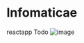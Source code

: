 # Infomaticae
reactapp
Todo
![image](https://github.com/basudebS21/Infomaticae/assets/128931281/65fefb4f-6b4e-45bf-87f9-35e75d76d525)
